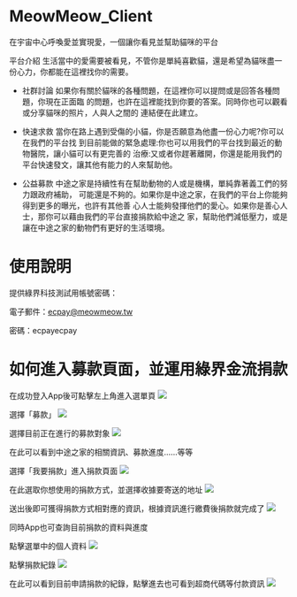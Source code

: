 # MeowMeow_Client
在宇宙中心呼喚愛並實現愛，一個讓你看見並幫助貓咪的平台

平台介紹
生活當中的愛需要被看見，不管你是單純喜歡貓，還是希望為貓咪盡一份心力，你都能在這裡找你的需要。

- 社群討論
如果你有關於貓咪的各種問題，在這裡你可以提問或是回答各種問題，你現在正面臨
的問題，也許在這裡能找到你要的答案。同時你也可以觀看或分享貓咪的照片，人與人之間的
連結便在此建立。

- 快速求救
當你在路上遇到受傷的小貓，你是否願意為他盡一份心力呢?你可以在我們的平台找
到目前能做的緊急處理:你也可以用我們的平台找到最近的動物醫院，讓小貓可以有更完善的
治療:又或者你趕著離開，你還是能用我們的平台快速發文，讓其他有能力的人來幫助他。

- 公益募款
中途之家是持續性有在幫助動物的人或是機構，單純靠著義工們的努力跟政府補助，
可能還是不夠的。如果你是中途之家，在我們的平台上你能夠得到更多的曝光，也許有其他善
心人士能夠發揮他們的愛心。如果你是善心人士，那你可以藉由我們的平台直接捐款給中途之
家，幫助他們減低壓力，或是讓在中途之家的動物們有更好的生活環境。


# 使用說明

提供綠界科技測試用帳號密碼：

電子郵件：ecpay@meowmeow.tw

密碼：ecpayecpay

# 如何進入募款頁面，並運用綠界金流捐款

在成功登入App後可點擊左上角進入選單頁
![](https://i.imgur.com/j3HwVi1.jpg|width=50)

選擇「募款」
![](https://i.imgur.com/rLDBaD2.jpg)

選擇目前正在進行的募款對象
![](https://i.imgur.com/RbjbaIr.jpg)

在此可以看到中途之家的相關資訊、募款進度......等等

選擇「我要捐款」進入捐款頁面
![](https://i.imgur.com/nr1hVkj.jpg)

在此選取你想使用的捐款方式，並選擇收據要寄送的地址
![](https://i.imgur.com/hQt6HCd.jpg)

送出後即可獲得捐款方式相對應的資訊，根據資訊進行繳費後捐款就完成了
![](https://i.imgur.com/R4b0N9N.jpg)

同時App也可查詢目前捐款的資料與進度

點擊選單中的個人資料
![](https://i.imgur.com/FFkEaUI.jpg)

點擊捐款紀錄
![](https://i.imgur.com/r560SOw.jpg)

在此可以看到目前申請捐款的紀錄，點擊進去也可看到超商代碼等付款資訊
![](https://i.imgur.com/zWzdl4Z.jpg)
